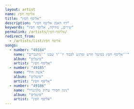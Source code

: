 ```yaml
---
layout: artist
name: אליסף חפץ
title: "אליסף חפץ"
description: "דף האמן אליסף חפץ"
keywords: "שירים, מוזיקה, אליסף חפץ"
permalink: /artists/אליסף-חפץ/
redirect_from:
  - /artists/list/אליסף חפץ
songs:
  - number: "49184"
    name: "אליסף חפץ בסינגל חדש ומרגש לכבוד יו''ד שבט ''מתגברים''"
    album: "סינגלים"
    artist: "אליסף חפץ"
  - number: "49185"
    name: "אשת חיל"
    album: "סינגלים"
    artist: "אליסף חפץ"
  - number: "49186"
    name: "ניגון חסידי עתיק מלנינגרד"
    album: "סינגלים"
    artist: "אליסף חפץ"
---
```

